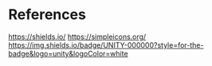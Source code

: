 # References

https://shields.io/
https://simpleicons.org/
https://img.shields.io/badge/UNITY-000000?style=for-the-badge&logo=unity&logoColor=white